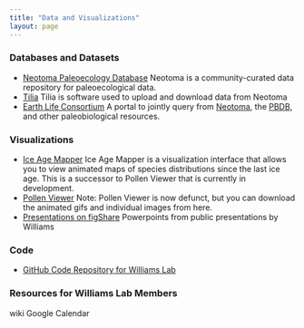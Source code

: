 ```yaml
---
title: "Data and Visualizations"
layout: page
---
```

### Databases and Datasets
* [Neotoma Paleoecology Database](https://www.neotomadb.org) Neotoma is a community-curated data repository for paleoecological data.
* [Tilia](http://www.tiliait.com/) Tilia is software used to upload and download data from Neotoma
* [Earth Life Consortium](http://earthlifeconsortium.org/) A portal to jointly query from [Neotoma](https://www.neotomadb.org), the [PBDB](https://paleobiodb.org/#/), and other paleobiological resources.

### Visualizations
* [Ice Age Mapper](http://paleo.geography.wisc.edu/)  Ice Age Mapper is a visualization interface that allows you to view animated maps of species distributions since the last ice age.  This is a successor to Pollen Viewer that is currently in development.
* [Pollen Viewer](http://www1.ncdc.noaa.gov/pub/data/paleo/pollen/viewer/)  Note:  Pollen Viewer is now defunct, but you can download the animated gifs and individual images from here.
* [Presentations on figShare](https://figshare.com/search?q=john+williams&quick=1) Powerpoints from public presentations by Williams

### Code
* [GitHub Code Repository for Williams Lab](https://github.com/WilliamsLabPaleo)

### Resources for Williams Lab Members
wiki
Google Calendar
